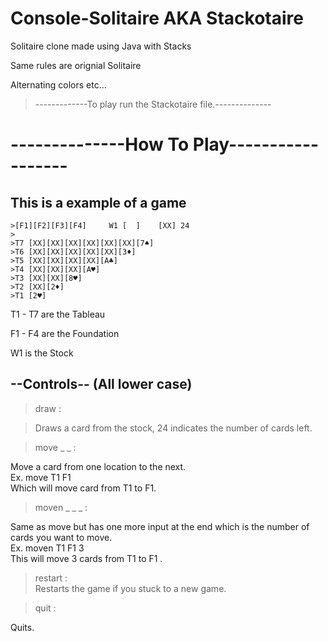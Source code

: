 # Console-Solitaire AKA Stackotaire
Solitaire clone made using Java with Stacks

Same rules are orignial Solitaire

Alternating colors etc...


> -------------To play run the Stackotaire file.--------------

# --------------How To Play------------------

## This is a example of a game
```
>[F1][F2][F3][F4]     W1 [  ]    [XX] 24
>
>T7 [XX][XX][XX][XX][XX][XX][7♠]
>T6 [XX][XX][XX][XX][XX][3♦]
>T5 [XX][XX][XX][XX][A♣]
>T4 [XX][XX][XX][A♥]
>T3 [XX][XX][8♥]
>T2 [XX][2♦]
>T1 [2♥]
```

T1 - T7 are the Tableau

F1 - F4 are the Foundation

W1 is the Stock

## --Controls-- (All lower case)

>draw :  

>Draws a card from the stock, 24 indicates the number of cards left.

>move _ _ :  

Move a card from one location to the next.  
Ex. move T1 F1   
Which will move card from T1 to F1.  

>moven _ _ _ :

Same as move but has one more input at the end which is the number of cards you want to move.  
Ex. moven T1 F1 3  
This will move 3 cards from T1 to F1 .  

>restart :  
Restarts the game if you stuck to a new game.  

>quit : 

Quits.  
